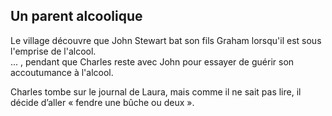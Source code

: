 Un parent alcoolique
--------------------
Le village découvre que John Stewart bat son fils Graham lorsqu'il est sous l'emprise de l'alcool.     
...
, pendant que Charles reste avec John pour essayer de guérir son accoutumance à l'alcool. 

Charles tombe sur le journal de Laura, mais comme il ne sait pas lire, il décide d’aller « fendre une bûche ou deux ».